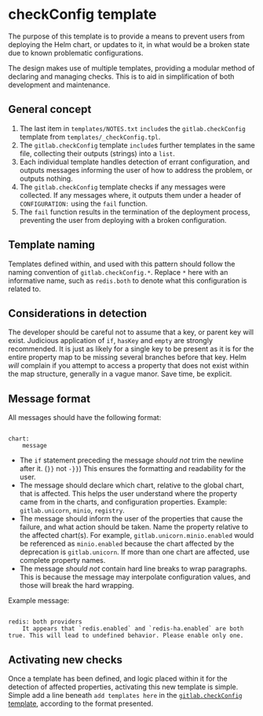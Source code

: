# checkConfig template

The purpose of this template is to provide a means to prevent users from deploying the Helm chart, or updates to it, in what would be a broken state due to known problematic configurations.

The design makes use of multiple templates, providing a modular method of declaring and managing checks. This is to aid in simplification of both development and maintenance.

## General concept

1. The last item in `templates/NOTES.txt` `include`s the `gitlab.checkConfig` template from `templates/_checkConfig.tpl`.
1. The `gitlab.checkConfig` template `include`s further templates in the same file, collecting their outputs (strings) into a `list`.
1. Each individual template handles detection of errant configuration, and outputs messages informing the user of how to address the problem, or outputs nothing.
1. The `gitlab.checkConfig` template checks if any messages were collected. If any messages where, it outputs them under a header of `CONFIGURATION:` using the `fail` function.
1. The `fail` function results in the termination of the deployment process, preventing the user from deploying with a broken configuration.

## Template naming

Templates defined within, and used with this pattern should follow the naming convention of `gitlab.checkConfig.*`. Replace `*` here with an informative name, such as `redis.both` to denote what this configuration is related to.

## Considerations in detection

The developer should be careful not to assume that a key, or parent key will exist. Judicious application of `if`, `hasKey` and `empty` are strongly recommended. It is just as likely for a single key to be present as it is for the entire property map to be missing several branches before that key. Helm _will_ complain if you attempt to access a property that does not exist within the map structure, generally in a vague manor. Save time, be explicit.

## Message format

All messages should have the following format:

```text

chart:
    message
```

- The `if` statement preceding the message _should not_ trim the newline after it. (`}}` not `-}}`) This ensures the formatting and readability for the user.
- The message should declare which chart, relative to the global chart, that is affected. This helps the user understand where the property came from in the charts, and configuration properties. Example: `gitlab.unicorn`, `minio`, `registry`.
- The message should inform the user of the properties that cause the failure, and what action should be taken. Name the property relative to the affected chart(s). For example, `gitlab.unicorn.minio.enabled` would be referenced as `minio.enabled` because the chart affected by the deprecation is `gitlab.unicorn`. If more than one chart are affected, use complete property names.
- The message _should not_ contain hard line breaks to wrap paragraphs. This is because the message may interpolate configuration values, and those will break the hard wrapping.

Example message:

```text

redis: both providers
    It appears that `redis.enabled` and `redis-ha.enabled` are both true. This will lead to undefined behavior. Please enable only one.
```

## Activating new checks

Once a template has been defined, and logic placed within it for the detection of affected properties, activating this new template is simple. Simple add a line beneath `add templates here` in the [`gitlab.checkConfig` template][checkConfig], according to the format presented.

[checkConfig]: https://gitlab.com/gitlab-org/charts/gitlab/blob/master/templates/_checkConfig.tpl
